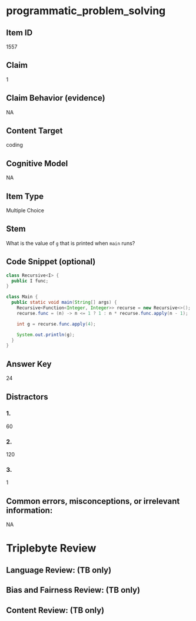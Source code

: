 # programmatic_problem_solving

## Item ID
1557

## Claim
1

## Claim Behavior (evidence)
NA

## Content Target
coding

## Cognitive Model
NA

## Item Type
Multiple Choice

## Stem
What is the value of `g` that is printed when `main` runs?

## Code Snippet (optional)
```java
class Recursive<I> {
  public I func;
}

class Main {
  public static void main(String[] args) {
    Recursive<Function<Integer, Integer>> recurse = new Recursive<>();
    recurse.func = (n) -> n <= 1 ? 1 : n * recurse.func.apply(n - 1);

    int g = recurse.func.apply(4);

    System.out.println(g);
  }
}
```

## Answer Key
24

## Distractors

### 1.
60

### 2.
120

### 3.
1

## Common errors, misconceptions, or irrelevant information:
NA

# Triplebyte Review


## Language Review: (TB only)


## Bias and Fairness Review: (TB only)


## Content Review: (TB only)

